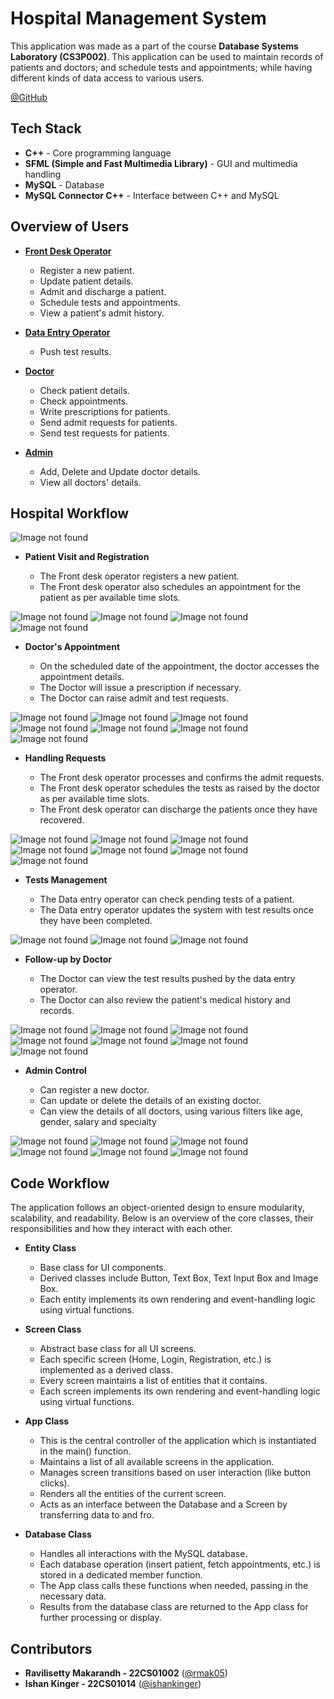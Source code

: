 # Hospital Management System

This application was made as a part of the course **Database Systems Laboratory (CS3P002)**. This application can be used to maintain records of patients and doctors; and schedule tests and appointments; while having different kinds of data access to various users.

[@GitHub](https://github.com/rmak05/Hospital_Management_System)

## Tech Stack
- **C++** - Core programming language
- **SFML (Simple and Fast Multimedia Library)** - GUI and multimedia handling
- **MySQL** - Database
- **MySQL Connector C++** - Interface between C++ and MySQL

## Overview of Users

- <u>**Front Desk Operator**</u>

    - Register a new patient.
    - Update patient details.
    - Admit and discharge a patient.
    - Schedule tests and appointments.
    - View a patient's admit history.

- <u>**Data Entry Operator**</u>
    - Push test results.

- <u>**Doctor**</u>

    - Check patient details.
    - Check appointments.
    - Write prescriptions for patients.
    - Send admit requests for patients.
    - Send test requests for patients.

- <u>**Admin**</u>

    - Add, Delete and Update doctor details.
    - View all doctors' details.

## Hospital Workflow

<img src="README_Images/pic1.png" alt="Image not found">

- **Patient Visit and Registration**
    
    - The Front desk operator registers a new patient.
    - The Front desk operator also schedules an appointment for the patient as per available time slots.
      
<img src="README_Images/pic2.png" alt="Image not found">
<img src="README_Images/pic3.png" alt="Image not found">
<img src="README_Images/pic4.png" alt="Image not found">
<img src="README_Images/pic5.png" alt="Image not found">
     
    
- **Doctor's Appointment**

    - On the scheduled date of the appointment, the doctor accesses the appointment details.
    - The Doctor will issue a prescription if necessary.
    - The Doctor can raise admit and test requests.
      
<img src="README_Images/pic11.png" alt="Image not found">
<img src="README_Images/pic12.png" alt="Image not found">
<img src="README_Images/pic13.png" alt="Image not found">
<img src="README_Images/pic14.png" alt="Image not found">
<img src="README_Images/pic15.png" alt="Image not found">
<img src="README_Images/pic16.png" alt="Image not found">
<img src="README_Images/pic17.png" alt="Image not found">

- **Handling Requests**

    - The Front desk operator processes and confirms the admit requests.
    - The Front desk operator schedules the tests as raised by the doctor as per available time slots.
    - The Front desk operator can discharge the patients once they have recovered.
      
<img src="README_Images/pic18.png" alt="Image not found">
<img src="README_Images/pic19.png" alt="Image not found">
<img src="README_Images/pic20.png" alt="Image not found">
<img src="README_Images/pic21.png" alt="Image not found">
<img src="README_Images/pic22.png" alt="Image not found">
<img src="README_Images/pic23.png" alt="Image not found">
<img src="README_Images/pic24.png" alt="Image not found">

- **Tests Management**

    - The Data entry operator can check pending tests of a patient.
    - The Data entry operator updates the system with test results once they have been completed.
 
<img src="README_Images/pic27.png" alt="Image not found">
<img src="README_Images/pic28.png" alt="Image not found">
<img src="README_Images/pic29.png" alt="Image not found">

- **Follow-up by Doctor**

    - The Doctor can view the test results pushed by the data entry operator.
    - The Doctor can also review the patient's medical history and records.

<img src="README_Images/pic30.png" alt="Image not found">
<img src="README_Images/pic31.png" alt="Image not found">
<img src="README_Images/pic32.png" alt="Image not found">
<img src="README_Images/pic33.png" alt="Image not found">
<img src="README_Images/pic34.png" alt="Image not found">
<img src="README_Images/pic35.png" alt="Image not found">
<img src="README_Images/pic36.png" alt="Image not found">

- **Admin Control**

    - Can register a new doctor.
    - Can update or delete the details of an existing doctor.
    - Can view the details of all doctors, using various filters like age, gender, salary and specialty

<img src="README_Images/pic38.png" alt="Image not found">
<img src="README_Images/pic39.png" alt="Image not found">
<img src="README_Images/pic40.png" alt="Image not found">
<img src="README_Images/pic41.png" alt="Image not found">
<img src="README_Images/pic42.png" alt="Image not found">
<img src="README_Images/pic43.png" alt="Image not found">

## Code Workflow

The application follows an object-oriented design to ensure modularity, scalability, and readability. Below is an overview of the core classes, their responsibilities and how they interact with each other.

- **Entity Class**

    - Base class for UI components.
    - Derived classes include Button, Text Box, Text Input Box and Image Box.
    - Each entity implements its own rendering and event-handling logic using virtual functions.

- **Screen Class**

    - Abstract base class for all UI screens.
    - Each specific screen (Home, Login, Registration, etc.) is implemented as a derived class.
    - Every screen maintains a list of entities that it contains.
    - Each screen implements its own rendering and event-handling logic using virtual functions.

- **App Class**

    - This is the central controller of the application which is instantiated in the main() function.
    - Maintains a list of all available screens in the application.
    - Manages screen transitions based on user interaction (like button clicks).
    - Renders all the entities of the current screen.
    - Acts as an interface between the Database and a Screen by transferring data to and fro.

- **Database Class**

    - Handles all interactions with the MySQL database.
    - Each database operation (insert patient, fetch appointments, etc.) is stored in a dedicated member function.
    - The App class calls these functions when needed, passing in the necessary data.
    - Results from the database class are returned to the App class for further processing or display.

## **Contributors**

- **Ravilisetty Makarandh - 22CS01002** ([@rmak05](https://github.com/rmak05))
- **Ishan Kinger - 22CS01014** ([@ishankinger](https://github.com/ishankinger))
